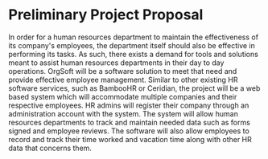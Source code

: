 # Preliminary Project Proposal

In order for a human resources department to maintain the effectiveness of its company's employees, the department itself should also be effective in performing its tasks. As such, there exists a demand for tools and solutions meant to assist human resources departments in their day to day operations. OrgSoft will be a software solution to meet that need and provide effective employee management. Similar to other existing HR software services, such as BambooHR or Ceridian, the project will be a web based system which will accommodate multiple companies and their respective employees. HR admins will register their company through an administration account with the system. The system will allow human resources departments to track and maintain needed data such as forms signed and employee reviews. The software will also allow employees to record and track their time worked and vacation time along with other HR data that concerns them.